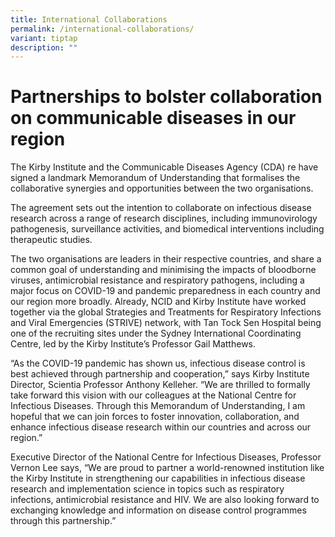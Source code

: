 ```yaml
---
title: International Collaborations
permalink: /international-collaborations/
variant: tiptap
description: ""
---
```

<h1><strong>Partnerships to bolster collaboration on communicable diseases in our region</strong></h1>
<p></p>
<p>The Kirby Institute and the Communicable Diseases Agency (CDA) re have
signed a landmark Memorandum of Understanding that formalises the collaborative
synergies and opportunities between the two organisations.</p>
<p>The agreement sets out the intention to collaborate on infectious disease
research across a range of research disciplines, including immunovirology
pathogenesis, surveillance activities, and biomedical interventions including
therapeutic studies.</p>
<p>The two organisations are leaders in their respective countries, and share
a common goal of understanding and minimising the impacts of bloodborne
viruses, antimicrobial resistance and respiratory pathogens, including
a major focus on COVID-19 and pandemic preparedness in each country and
our region more broadly. Already, NCID and Kirby Institute have worked
together via the global Strategies and Treatments for Respiratory Infections
and Viral Emergencies (STRIVE) network, with Tan Tock Sen Hospital being
one of the recruiting sites under the Sydney International Coordinating
Centre, led by the Kirby Institute’s Professor Gail Matthews.</p>
<p>“As the COVID-19 pandemic has shown us, infectious disease control is
best achieved through partnership and cooperation,” says Kirby Institute
Director, Scientia Professor Anthony Kelleher. “We are thrilled to formally
take forward this vision with our colleagues at the National Centre for
Infectious Diseases. Through this Memorandum of Understanding, I am hopeful
that we can join forces to foster innovation, collaboration, and enhance
infectious disease research within our countries and across our region.”</p>
<p>Executive Director of the National Centre for Infectious Diseases, Professor
Vernon Lee says, “We are proud to partner a world-renowned institution
like the Kirby Institute in strengthening our capabilities in infectious
disease research and implementation science in topics such as respiratory
infections, antimicrobial resistance and HIV. We are also looking forward
to exchanging knowledge and information on disease control programmes through
this partnership.”</p>
<p></p>